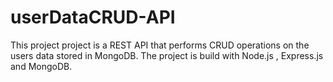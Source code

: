 # userDataCRUD-API
 This project project is a REST API that performs CRUD operations on the users data stored in MongoDB. The project is build with Node.js , Express.js and MongoDB.  
